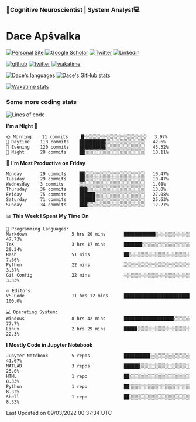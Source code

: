 ### 🧠Cognitive Neuroscientist | System Analyst💻
# Dace Apšvalka

[![Personal Site](https://img.shields.io/badge/website-teal?style=for-the-badge&logo=About.me&logoColor=white)](https://dcdace.net/)
[![Google Scholar](https://img.shields.io/badge/Scholar-yellow?style=for-the-badge&logo=googlescholar&logoColor=ffffff)](https://scholar.google.com/citations?hl=en&user=W8q0HBkAAAAJ&view_op=list_works&sortby=pubdate)
[![Twitter](https://img.shields.io/badge/Twitter-1DA1F2?logo=twitter&logoColor=white&style=for-the-badge)](https://twitter.com/dcdace)
[![Linkedin](https://img.shields.io/badge/linkedin-0077B5?logo=linkedin&logoColor=white&style=for-the-badge)](https://www.linkedin.com/in/dace-apsvalka/)

[![github](https://img.shields.io/github/followers/dcdace?logo=github&style=plastic)](https://github.com/dcdace?tab=followers "GitHub followers")
[![twitter](https://img.shields.io/twitter/follow/dcdace?label=followers&logo=twitter&color=%23007ec6&style=plastic)](https://twitter.com/dcdace "Twitter followers")
[![wakatime](https://wakatime.com/badge/user/6e7556d3-b1db-4eef-a7e8-9bad735fc27e.svg?style=plastic?v=2)](https://wakatime.com/@6e7556d3-b1db-4eef-a7e8-9bad735fc27e "Total time coded since Feb 28 2022")

[![Dace's languages](https://github-readme-stats.vercel.app/api/top-langs/?username=dcdace&langs_count=10&theme=nord&layout=compact)]() 
[![Dace's GitHub stats](https://github-readme-stats.vercel.app/api?username=dcdace&theme=dracula&hide=prs,issues&count_private=true&show_icons=true&hide_rank=true&include_all_commits=true&hide_title=false&custom_title=GitHub+Stats)](https://github.com/anuraghazra/github-readme-stats)

[![Wakatime stats](https://github-readme-stats.vercel.app/api/wakatime?username=dcdace&theme=react&layout=compact&custom_title=Coding+past+7+days&v=2)](https://wakatime.com/@6e7556d3-b1db-4eef-a7e8-9bad735fc27e "Recorded coding time in the past 7 days")
 ### Some more coding stats
<!--START_SECTION:waka-->
![Lines of code](https://img.shields.io/badge/From%20Hello%20World%20I%27ve%20Written-46%20Thousand%20lines%20of%20code-blue)

**I'm a Night 🦉** 

```text
🌞 Morning    11 commits     █░░░░░░░░░░░░░░░░░░░░░░░░   3.97% 
🌆 Daytime    118 commits    ██████████░░░░░░░░░░░░░░░   42.6% 
🌃 Evening    120 commits    ██████████░░░░░░░░░░░░░░░   43.32% 
🌙 Night      28 commits     ██░░░░░░░░░░░░░░░░░░░░░░░   10.11%

```
📅 **I'm Most Productive on Friday** 

```text
Monday       29 commits     ██░░░░░░░░░░░░░░░░░░░░░░░   10.47% 
Tuesday      29 commits     ██░░░░░░░░░░░░░░░░░░░░░░░   10.47% 
Wednesday    3 commits      ░░░░░░░░░░░░░░░░░░░░░░░░░   1.08% 
Thursday     36 commits     ███░░░░░░░░░░░░░░░░░░░░░░   13.0% 
Friday       75 commits     ██████░░░░░░░░░░░░░░░░░░░   27.08% 
Saturday     71 commits     ██████░░░░░░░░░░░░░░░░░░░   25.63% 
Sunday       34 commits     ███░░░░░░░░░░░░░░░░░░░░░░   12.27%

```


📊 **This Week I Spent My Time On** 

```text
💬 Programming Languages: 
Markdown                 5 hrs 20 mins       ████████████░░░░░░░░░░░░░   47.73% 
TeX                      3 hrs 17 mins       ███████░░░░░░░░░░░░░░░░░░   29.34% 
Bash                     51 mins             ██░░░░░░░░░░░░░░░░░░░░░░░   7.66% 
Python                   22 mins             ░░░░░░░░░░░░░░░░░░░░░░░░░   3.37% 
Git Config               22 mins             ░░░░░░░░░░░░░░░░░░░░░░░░░   3.33%

🔥 Editors: 
VS Code                  11 hrs 12 mins      █████████████████████████   100.0%

💻 Operating System: 
Windows                  8 hrs 42 mins       ███████████████████░░░░░░   77.7% 
Linux                    2 hrs 29 mins       █████░░░░░░░░░░░░░░░░░░░░   22.3%

```

**I Mostly Code in Jupyter Notebook** 

```text
Jupyter Notebook         5 repos             ██████████░░░░░░░░░░░░░░░   41.67% 
MATLAB                   3 repos             ██████░░░░░░░░░░░░░░░░░░░   25.0% 
HTML                     1 repo              ██░░░░░░░░░░░░░░░░░░░░░░░   8.33% 
Python                   1 repo              ██░░░░░░░░░░░░░░░░░░░░░░░   8.33% 
Shell                    1 repo              ██░░░░░░░░░░░░░░░░░░░░░░░   8.33%

```



 Last Updated on 09/03/2022 00:37:34 UTC
<!--END_SECTION:waka-->
